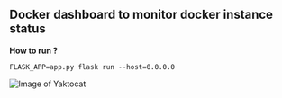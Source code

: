 ## Docker dashboard to monitor docker instance status

**How to run ?**

`FLASK_APP=app.py flask run --host=0.0.0.0`

![Image of Yaktocat](https://www.unixhops.com/wp-content/uploads/2019/02/docker-dashboard-2.png)
